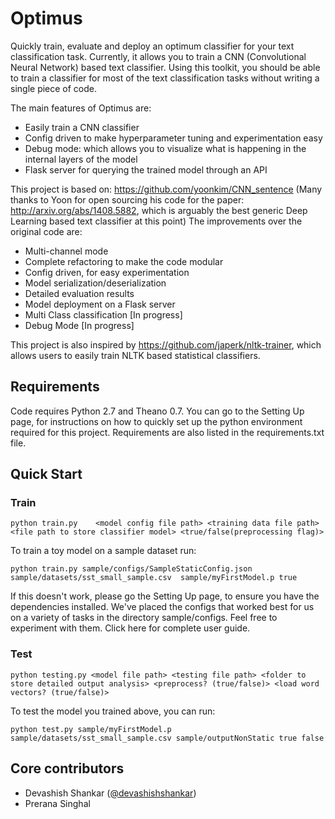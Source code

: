 # Optimus
Quickly train, evaluate and deploy an optimum classifier for your text classification task. Currently, it allows you to train a CNN (Convolutional Neural Network) based text classifier. Using this toolkit, you should be able to train a classifier for most of the text classification tasks without writing a single piece of code. 

The main features of Optimus are:
* Easily train a CNN  classifier
* Config driven to make hyperparameter tuning and experimentation easy
* Debug mode: which allows you to visualize what is happening in the internal layers of the model
* Flask server for querying the trained model through an API

This project is based on: https://github.com/yoonkim/CNN_sentence (Many thanks to Yoon for open sourcing his code for the paper: http://arxiv.org/abs/1408.5882, which is arguably the best generic Deep Learning based text classifier at this point)
The improvements over the original code are:
* Multi-channel mode
* Complete refactoring to make the code modular
* Config driven, for easy experimentation
* Model serialization/deserialization
* Detailed evaluation results
* Model deployment on a Flask server
* Multi Class classification [In progress]
* Debug Mode [In progress]

This project is also inspired by https://github.com/japerk/nltk-trainer, which allows users to easily train NLTK based statistical classifiers. 

## Requirements
Code requires Python 2.7 and Theano 0.7. You can go to the Setting Up page, for instructions on how to quickly set up the python environment required for this project. Requirements are also listed in the requirements.txt file.

## Quick Start
### Train

`python train.py 	<model config file path> <training data file path> <file path to store classifier model> <true/false(preprocessing flag)>`

To train a toy model on a sample dataset run:

`python train.py sample/configs/SampleStaticConfig.json sample/datasets/sst_small_sample.csv  sample/myFirstModel.p true`

If this doesn't work, please go the Setting Up page, to ensure you have the dependencies installed.
We've placed the configs that worked best for us on a variety of tasks in the directory sample/configs. Feel free to experiment with them. Click here for complete user guide.

### Test

`python testing.py <model file path> <testing file path> <folder to store detailed output analysis> <preprocess? (true/false)> <load word vectors? (true/false)>`

To test the model you trained above, you can run:

`python test.py sample/myFirstModel.p sample/datasets/sst_small_sample.csv sample/outputNonStatic true false`

## Core contributors
* Devashish Shankar ([@devashishshankar](https://github.com/devashishshankar))
* Prerana Singhal 
